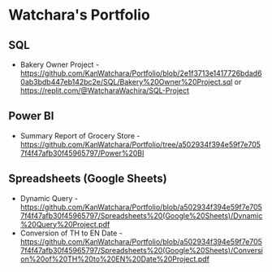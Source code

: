 # Watchara's Portfolio


## SQL
- Bakery Owner Project - https://github.com/KanWatchara/Portfolio/blob/2e1f3713e1417726bdad60ab3bdb447eb142bc2e/SQL/Bakery%20Owner%20Project.sql or https://replit.com/@WatcharaWachira/SQL-Project


## Power BI
- Summary Report of Grocery Store - https://github.com/KanWatchara/Portfolio/tree/a502934f394e59f7e7057f4f47afb30f45965797/Power%20BI


## Spreadsheets (Google Sheets)
- Dynamic Query - https://github.com/KanWatchara/Portfolio/blob/a502934f394e59f7e7057f4f47afb30f45965797/Spreadsheets%20(Google%20Sheets)/Dynamic%20Query%20Project.pdf
- Conversion of TH to EN Date - https://github.com/KanWatchara/Portfolio/blob/a502934f394e59f7e7057f4f47afb30f45965797/Spreadsheets%20(Google%20Sheets)/Conversion%20of%20TH%20to%20EN%20Date%20Project.pdf

